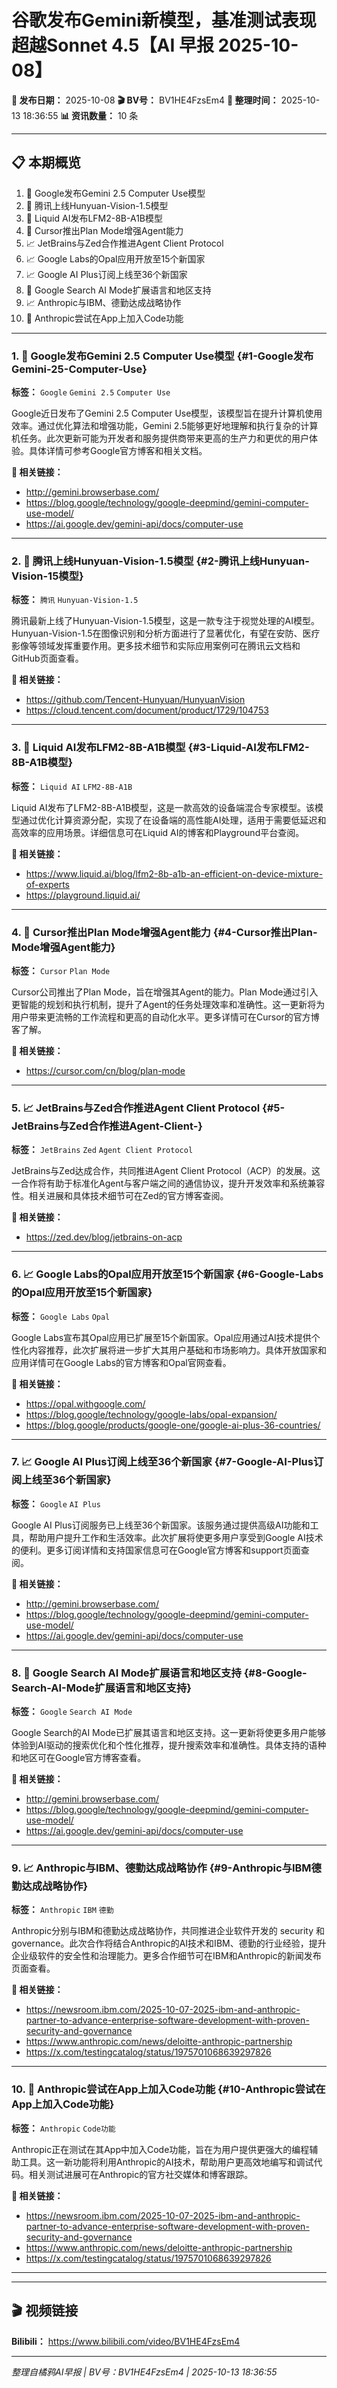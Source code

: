 # 谷歌发布Gemini新模型，基准测试表现超越Sonnet 4.5【AI 早报 2025-10-08】

**📅 发布日期：** 2025-10-08
**🎬 BV号：** BV1HE4FzsEm4
**📝 整理时间：** 2025-10-13 18:36:55
**📊 资讯数量：** 10 条

---

## 📋 本期概览

1. 🚀 Google发布Gemini 2.5 Computer Use模型
2. 🚀 腾讯上线Hunyuan-Vision-1.5模型
3. 🚀 Liquid AI发布LFM2-8B-A1B模型
4. 🔧 Cursor推出Plan Mode增强Agent能力
5. 📈 JetBrains与Zed合作推进Agent Client Protocol
6. 📈 Google Labs的Opal应用开放至15个新国家
7. 📈 Google AI Plus订阅上线至36个新国家
8. 🔧 Google Search AI Mode扩展语言和地区支持
9. 📈 Anthropic与IBM、德勤达成战略协作
10. 🔧 Anthropic尝试在App上加入Code功能

---

### 1. 🚀 Google发布Gemini 2.5 Computer Use模型 {#1-Google发布Gemini-25-Computer-Use}

**标签：** `Google` `Gemini 2.5` `Computer Use`

Google近日发布了Gemini 2.5 Computer Use模型，该模型旨在提升计算机使用效率。通过优化算法和增强功能，Gemini 2.5能够更好地理解和执行复杂的计算机任务。此次更新可能为开发者和服务提供商带来更高的生产力和更优的用户体验。具体详情可参考Google官方博客和相关文档。

**🔗 相关链接：**
- http://gemini.browserbase.com/
- https://blog.google/technology/google-deepmind/gemini-computer-use-model/
- https://ai.google.dev/gemini-api/docs/computer-use

---

### 2. 🚀 腾讯上线Hunyuan-Vision-1.5模型 {#2-腾讯上线Hunyuan-Vision-15模型}

**标签：** `腾讯` `Hunyuan-Vision-1.5`

腾讯最新上线了Hunyuan-Vision-1.5模型，这是一款专注于视觉处理的AI模型。Hunyuan-Vision-1.5在图像识别和分析方面进行了显著优化，有望在安防、医疗影像等领域发挥重要作用。更多技术细节和实际应用案例可在腾讯云文档和GitHub页面查看。

**🔗 相关链接：**
- https://github.com/Tencent-Hunyuan/HunyuanVision
- https://cloud.tencent.com/document/product/1729/104753

---

### 3. 🚀 Liquid AI发布LFM2-8B-A1B模型 {#3-Liquid-AI发布LFM2-8B-A1B模型}

**标签：** `Liquid AI` `LFM2-8B-A1B`

Liquid AI发布了LFM2-8B-A1B模型，这是一款高效的设备端混合专家模型。该模型通过优化计算资源分配，实现了在设备端的高性能AI处理，适用于需要低延迟和高效率的应用场景。详细信息可在Liquid AI的博客和Playground平台查阅。

**🔗 相关链接：**
- https://www.liquid.ai/blog/lfm2-8b-a1b-an-efficient-on-device-mixture-of-experts
- https://playground.liquid.ai/

---

### 4. 🔧 Cursor推出Plan Mode增强Agent能力 {#4-Cursor推出Plan-Mode增强Agent能力}

**标签：** `Cursor` `Plan Mode`

Cursor公司推出了Plan Mode，旨在增强其Agent的能力。Plan Mode通过引入更智能的规划和执行机制，提升了Agent的任务处理效率和准确性。这一更新将为用户带来更流畅的工作流程和更高的自动化水平。更多详情可在Cursor的官方博客了解。

**🔗 相关链接：**
- https://cursor.com/cn/blog/plan-mode

---

### 5. 📈 JetBrains与Zed合作推进Agent Client Protocol {#5-JetBrains与Zed合作推进Agent-Client-}

**标签：** `JetBrains` `Zed` `Agent Client Protocol`

JetBrains与Zed达成合作，共同推进Agent Client Protocol（ACP）的发展。这一合作将有助于标准化Agent与客户端之间的通信协议，提升开发效率和系统兼容性。相关进展和具体技术细节可在Zed的官方博客查阅。

**🔗 相关链接：**
- https://zed.dev/blog/jetbrains-on-acp

---

### 6. 📈 Google Labs的Opal应用开放至15个新国家 {#6-Google-Labs的Opal应用开放至15个新国家}

**标签：** `Google Labs` `Opal`

Google Labs宣布其Opal应用已扩展至15个新国家。Opal应用通过AI技术提供个性化内容推荐，此次扩展将进一步扩大其用户基础和市场影响力。具体开放国家和应用详情可在Google Labs的官方博客和Opal官网查看。

**🔗 相关链接：**
- https://opal.withgoogle.com/
- https://blog.google/technology/google-labs/opal-expansion/
- https://blog.google/products/google-one/google-ai-plus-36-countries/

---

### 7. 📈 Google AI Plus订阅上线至36个新国家 {#7-Google-AI-Plus订阅上线至36个新国家}

**标签：** `Google` `AI Plus`

Google AI Plus订阅服务已上线至36个新国家。该服务通过提供高级AI功能和工具，帮助用户提升工作和生活效率。此次扩展将使更多用户享受到Google AI技术的便利。更多订阅详情和支持国家信息可在Google官方博客和support页面查阅。

**🔗 相关链接：**
- http://gemini.browserbase.com/
- https://blog.google/technology/google-deepmind/gemini-computer-use-model/
- https://ai.google.dev/gemini-api/docs/computer-use

---

### 8. 🔧 Google Search AI Mode扩展语言和地区支持 {#8-Google-Search-AI-Mode扩展语言和地区支持}

**标签：** `Google` `Search AI Mode`

Google Search的AI Mode已扩展其语言和地区支持。这一更新将使更多用户能够体验到AI驱动的搜索优化和个性化推荐，提升搜索效率和准确性。具体支持的语种和地区可在Google官方博客查看。

**🔗 相关链接：**
- http://gemini.browserbase.com/
- https://blog.google/technology/google-deepmind/gemini-computer-use-model/
- https://ai.google.dev/gemini-api/docs/computer-use

---

### 9. 📈 Anthropic与IBM、德勤达成战略协作 {#9-Anthropic与IBM德勤达成战略协作}

**标签：** `Anthropic` `IBM` `德勤`

Anthropic分别与IBM和德勤达成战略协作，共同推进企业软件开发的 security 和 governance。此次合作将结合Anthropic的AI技术和IBM、德勤的行业经验，提升企业级软件的安全性和治理能力。更多合作细节可在IBM和Anthropic的新闻发布页面查看。

**🔗 相关链接：**
- https://newsroom.ibm.com/2025-10-07-2025-ibm-and-anthropic-partner-to-advance-enterprise-software-development-with-proven-security-and-governance
- https://www.anthropic.com/news/deloitte-anthropic-partnership
- https://x.com/testingcatalog/status/1975701068639297826

---

### 10. 🔧 Anthropic尝试在App上加入Code功能 {#10-Anthropic尝试在App上加入Code功能}

**标签：** `Anthropic` `Code功能`

Anthropic正在测试在其App中加入Code功能，旨在为用户提供更强大的编程辅助工具。这一新功能将利用Anthropic的AI技术，帮助用户更高效地编写和调试代码。相关测试进展可在Anthropic的官方社交媒体和博客跟踪。

**🔗 相关链接：**
- https://newsroom.ibm.com/2025-10-07-2025-ibm-and-anthropic-partner-to-advance-enterprise-software-development-with-proven-security-and-governance
- https://www.anthropic.com/news/deloitte-anthropic-partnership
- https://x.com/testingcatalog/status/1975701068639297826

---

---

## 🎬 视频链接

**Bilibili：** https://www.bilibili.com/video/BV1HE4FzsEm4

---

*整理自橘鸦AI早报 | BV号：BV1HE4FzsEm4 | 2025-10-13 18:36:55*